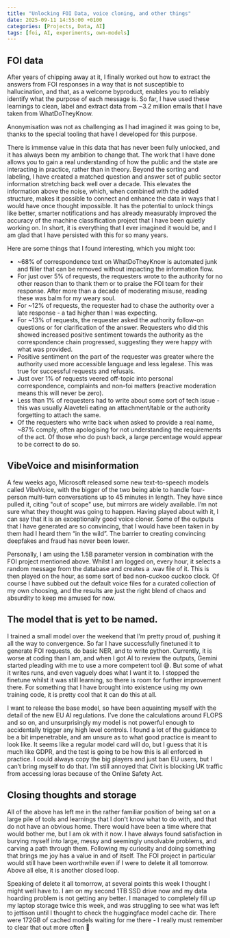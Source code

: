 ```yaml
---
title: "Unlocking FOI Data, voice cloning, and other things"
date: 2025-09-11 14:55:00 +0100
categories: [Projects, Data, AI]
tags: [foi, AI, experiments, own-models]
---
```

## FOI data
After years of chipping away at it, I finally worked out how to extract the answers from FOI responses in a way that is not susceptible to hallucination, and that, as a welcome byproduct, enables you to reliably identify what the purpose of each message is. So far, I have used these learnings to clean, label and extract data from ~3.2 million emails that I have taken from WhatDoTheyKnow.

Anonymisation was not as challenging as I had imagined it was going to be, thanks to the special tooling that have I developed for this purpose.

There is immense value in this data that has never been fully unlocked, and it has always been my ambition to change that. The work that I have done allows you to gain a real understanding of how the public and the state are interacting in practice, rather than in theory. Beyond the sorting and labeling, I have created a matched question and answer set of public sector information stretching back well over a decade. This elevates the information above the noise, which, when combined with the added structure, makes it possible to connect and enhance the data in ways that I would have once thought impossible. It has the potential to unlock things like better, smarter notifications and has already measurably improved the accuracy of the machine classification project that I have been quietly working on. In short, it is everything that I ever imagined it would be, and I am glad that I have persisted with this for so many years.

Here are some things that I found interesting, which you might too:

* ~68% of correspondence text on WhatDoTheyKnow is automated junk and filler that can be removed without impacting the information flow.
* For just over 5% of requests, the requesters wrote to the authority for no other reason than to thank them or to praise the FOI team for their response. After more than a decade of moderating misuse, reading these was balm for my weary soul.
* For ~12% of requests, the requester had to chase the authority over a late response - a tad higher than I was expecting.
* For ~13% of requests, the requester asked the authority follow-on questions or for clarification of the answer. Requesters who did this showed increased positive sentiment towards the authority as the correspondence chain progressed, suggesting they were happy with what was provided.
* Positive sentiment on the part of the requester was greater where the authority used more accessible language and less legalese. This was true for successful requests and refusals.
* Just over 1% of requests veered off-topic into personal correspondence, complaints and non-foi matters (reactive moderation means this will never be zero).
* Less than 1% of requesters had to write about some sort of tech issue - this was usually Alaveteli eating an attachment/table or the authority forgetting to attach the same.
* Of the requesters who write back when asked to provide a real name, ~87% comply, often apologising for not understanding the requirements of the act. Of those who do push back, a large percentage would appear to be correct to do so.

## VibeVoice and misinformation

A few weeks ago, Microsoft released some new text-to-speech models called VibeVoice, with the bigger of the two being able to handle four-person multi-turn conversations up to 45 minutes in length. They have since pulled it, citing "out of scope" use, but mirrors are widely available. I’m not sure what they thought was going to happen. Having played about with it, I can say that it is an exceptionally good voice cloner. Some of the outputs that I have generated are so convincing, that I would have been taken in by them had I heard them “in the wild”. The barrier to creating convincing deepfakes and fraud has never been lower.

Personally, I am using the 1.5B parameter version in combination with the FOI project mentioned above. Whilst I am logged on, every hour, it selects a random message from the database and creates a .wav file of it. This is then played on the hour, as some sort of bad non-cuckoo cuckoo clock. Of course I have subbed out the default voice files for a curated collection of my own choosing, and the results are just the right blend of chaos and absurdity to keep me amused for now.

## The model that is yet to be named.

I trained a small model over the weekend that I’m pretty proud of, pushing it all the way to convergence. So far I have successfully finetuned it to generate FOI requests, do basic NER, and to write python. Currently, it is worse at coding than I am, and when I got AI to review the outputs, Gemini started pleading with me to use a more competent tool 😅. But some of what it writes runs, and even vaguely does what I want it to. I stopped the finetune whilst it was still learning, so there is room for further improvement there. For something that I have brought into existence using my own training code, it is pretty cool that it can do this at all.

I want to release the base model, so have been aquainting myself with the detail of the new EU AI regulations. I’ve done the calculations around FLOPS and so on, and unsurprisingly my model is not powerful enough to accidentally trigger any high level controls. I found a lot of the guidance to be a bit impenetrable, and am unsure as to what good practice is meant to look like. It seems like a regular model card will do, but I guess that it is much like GDPR, and the test is going to be how this is all enforced in practice. I could always copy the big players and just ban EU users, but I can’t bring myself to do that. I’m still annoyed that Civit is blocking UK traffic from accessing loras because of the Online Safety Act.

## Closing thoughts and storage

All of the above has left me in the rather familiar position of being sat on a large pile of tools and learnings that I don't know what to do with, and that do not have an obvious home. There would have been a time where that would bother me, but I am ok with it now. I have always found satisfaction in burying myself into large, messy and seemingly unsolvable problems, and carving a path through them. Following my curiosity and doing something that brings me joy has a value in and of itself. The FOI project in particular would still have been worthwhile even if I were to delete it all tomorrow. Above all else, it is another closed loop.

Speaking of delete it all tomorrow, at several points this week I thought I might well have to. I am on my second 1TB SSD drive now and my data hoarding problem is not getting any better. I managed to completely fill up my laptop storage twice this week, and was struggling to see what was left to jettison until I thought to check the huggingface model cache dir. There were 172GB of cached models waiting for me there - I really must remember to clear that out more often 🙈